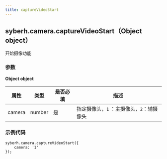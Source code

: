 ```yaml
---
title: captureVideoStart
---
```





## syberh.camera.captureVideoStart（Object object）


开始摄像功能



### **参数**

**Object object**

| 属性   | 类型   | 是否必填 | 描述                                      |
| ------ | ------ | -------- | ----------------------------------------- |
| camera | number | 是        | 指定摄像头，`1` ：主摄像头，`2`：辅摄像头 |



### **示例代码**

```
syberh.camera.captureVideoStart({
	camera: '1'
});
```

